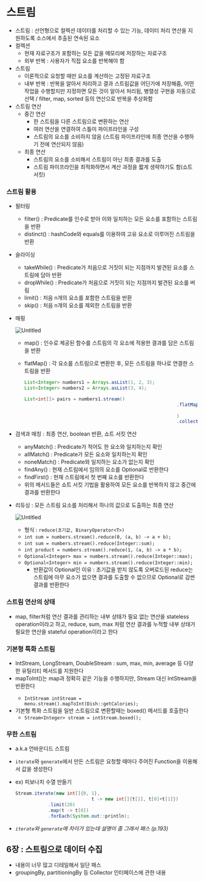 # 스트림

- 스트림 : 선언형으로 컬렉션 데이터를 처리할 수 있는 기능, 데이터 처리 연산을 지원하도록 소스에서 추출된 연속된 요소
- 컬렉션
    - 현재 자료구조가 포함하는 모든 값을 메모리에 저장하는 자료구조
    - 외부 반복 : 사용자가 직접 요소를 반복해야 함
- 스트림
    - 이론적으로 요청할 때만 요소를 계산하는 고정된 자료구조
    - 내부 반복 : 반복을 알아서 처리하고 결과 스트림값을 어딘가에 저장해줌, 어떤 작업을 수행할지만 지정하면 모든 것이 알아서 처리됨, 병렬성 구현을 자동으로 선택 / filter, map, sorted 등의 연산으로 반복을 추상화함
- 스트림 연산
    - 중간 연산
        - 한 스트림을 다른 스트림으로 변환하는 연산
        - 여러 연산을 연결하여 스틀미 파이프라인을 구성
        - 스트림의 요소를 소비하지 않음 (스트림 파이프라인에 최종 연산을 수행하기 전에 연산되지 않음)
    - 최종 연산
        - 스트림의 요소를 소비해서 스트림이 아닌 최종 결과를 도출
        - 스트림 파이프라인을 최적화하면서 계산 과정을 짧게 생략하기도 함(쇼트 서킷)

### 스트림 활용

- 필터링
    - filter() : Predicate를 인수로 받아 이와 일치하는 모든 요소를 포함하는 스트림을 반환
    - distinct() : hashCode와 equals를 이용하여 고유 요소로 이루어진 스트림을 반환
- 슬라이싱
    - takeWhile() : Predicate가 처음으로 거짓이 되는 지점까지 발견된 요소를 스트림에 담아 반환
    - dropWhile() : Predicate가 처음으로 거짓이 되는 지점까지 발견된 요소를 버림
    - limit() : 처음 n개의 요소를 포함한 스트림을 반환
    - skip() : 처음 n개의 요소를 제외한 스트림을 반환
- 매핑
    
    ![Untitled](https://prod-files-secure.s3.us-west-2.amazonaws.com/6711d234-5e67-4f2e-9161-b5c5464b6c13/12ebc968-21f2-4df9-a671-2d15babe22cb/Untitled.png)
    
    - map() : 인수로 제공된 함수를 스트림의 각 요소에 적용한 결과를 담은 스트림을 반환
    - flatMap() : 각 요소를 스트림으로 변환한 후, 모든 스트림을 하나로 연결한 스트림을 반환
        
        ```java
        List<Integer> numbers1 = Arrays.asList(1, 2, 3);
        List<Integer> numbers2 = Arrays.asList(3, 4);
        
        List<int[]> pairs = numbers1.stream()
        														.flatMap(i -> numbers2.stream()
        																									.map(j -> new int[]{i, j})
        														)
        														.collect(toList());
        ```
        
- 검색과 매칭 : 최종 연산, boolean 반환, 쇼트 서킷 연산
    - anyMatch() : Predicate가 적어도 한 요소와 일치하는지 확인
    - allMatch() : Predicate가 모든 요소와 일치하는지 확인
    - noneMatch() : Predicate와 일치하는 요소가 없는지 확인
    - findAny() : 현재 스트림에서 임의의 요소를 Optional로 반환한다
    - findFirst() : 현재 스트림에서 첫 번째 요소를 반환한다
    - 위의 메서드들은 쇼트 서킷 기법을 활용하여 모든 요소를 반복하지 않고 중간에 결과를 반환한다
- 리듀싱 : 모든 스트림 요소를 처리해서 하나의 값으로 도출하는 최종 연산

    ![Untitled](https://github.com/csct3434/study/assets/107951175/317fc33f-3b12-49a1-a1d0-fadbd72a159f)
    
    - 형식 : `reduce(초기값, BinaryOperator<T>)`
    - `int sum = numbers.stream().reduce(0, (a, b) -> a + b);`
    - `int sum = numbers.stream().reduce(Integer::sum);`
    - `int product = numbers.stream().reduce(1, (a, b) -> a * b);`
    - `Optional<Integer> max = numbers.stream().reduce(Integer::max);`
    - `Optional<Integer> min = numbers.stream().reduce(Integer::min);`
        - 반환값이 Optional인 이유 : 초기값을 받지 않도록 오버로드된 reduce는 스트림에 아무 요소가 없으면 결과를 도출할 수 없으므로 Optional로 감싼 결과를 반환한다

### 스트림 연산의 상태

- map, filter처럼 연산 결과를 관리하는 내부 상태가 필요 없는 연산을 stateless operation이라고 하고, reduce, sum, max 처럼 연산 결과를 누적할 내부 상태가 필요한 연산을 stateful operation이라고 한다

### 기본형 특화 스트림

- IntStream, LongStream, DoubleStream : sum, max, min, average 등 다양한 유틸리티 메서드를 지원한다
- mapToInt()는 map과 정확히 같은 기능을 수행하지만, Stream<Integer> 대신 IntStream을 반환한다
    - `IntStream intStream = menu.stream().mapToInt(Dish::getCalories);`
- 기본형 특화 스트림을 일반 스트림으로 변환할때는 boxed() 메서드를 호출한다
    - `Stream<Integer> stream = intStream.boxed();`

### 무한 스트림

- a.k.a 언바운디드 스트림
- `iterate`와 `generate`에서 만든 스트림은 요청할 때마다 주어진 Function을 이용해서 값을 생성한다
- ex) 피보나치 수열 만들기
    
    ```java
    Stream.iterate(new int[]{0, 1},
    							t -> new int[]{t[1], t[0]+t[1]})
    			.limit(20)
    			.map(t -> t[0])
    			.forEach(System.out::println);
    ```
    
- *`iterate`와 `generate`에 차이가 있는데 설명이 좀 그래서 패스 (p.193)*

## 6장 : 스트림으로 데이터 수집

- 내용이 너무 많고 디테일해서 일단 패스
- groupingBy, partitioningBy 등 Collector 인터페이스에 관한 내용
